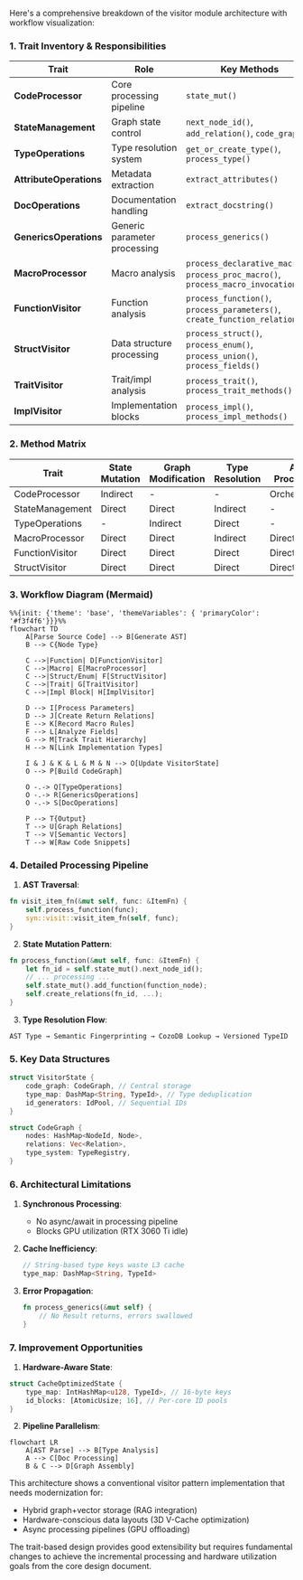 Here's a comprehensive breakdown of the visitor module architecture with workflow visualization:

### 1. Trait Inventory & Responsibilities

| Trait                | Role                          | Key Methods                                  |
|----------------------|-------------------------------|----------------------------------------------|
| **CodeProcessor**    | Core processing pipeline      | `state_mut()`                                |
| **StateManagement**  | Graph state control           | `next_node_id()`, `add_relation()`, `code_graph()` |
| **TypeOperations**   | Type resolution system        | `get_or_create_type()`, `process_type()`     |
| **AttributeOperations** | Metadata extraction       | `extract_attributes()`                      |
| **DocOperations**    | Documentation handling        | `extract_docstring()`                        |
| **GenericsOperations** | Generic parameter processing | `process_generics()`                         |
| **MacroProcessor**   | Macro analysis                | `process_declarative_macro()`, `process_proc_macro()`, `process_macro_invocation()` |
| **FunctionVisitor**  | Function analysis             | `process_function()`, `process_parameters()`, `create_function_relations()` |
| **StructVisitor**    | Data structure processing     | `process_struct()`, `process_enum()`, `process_union()`, `process_fields()` |
| **TraitVisitor**     | Trait/impl analysis           | `process_trait()`, `process_trait_methods()` |
| **ImplVisitor**      | Implementation blocks         | `process_impl()`, `process_impl_methods()`   |

### 2. Method Matrix

| Trait                | State Mutation | Graph Modification | Type Resolution | AST Processing |
|----------------------|----------------|--------------------|-----------------|----------------|
| CodeProcessor        | Indirect       | -                  | -               | Orchestration  |
| StateManagement      | Direct         | Direct             | Indirect        | -              |
| TypeOperations       | -              | Indirect           | Direct          | -              |
| MacroProcessor       | Direct         | Direct             | Indirect        | Direct         |
| FunctionVisitor      | Direct         | Direct             | Direct          | Direct         |
| StructVisitor        | Direct         | Direct             | Direct          | Direct         |

### 3. Workflow Diagram (Mermaid)

```mermaid
%%{init: {'theme': 'base', 'themeVariables': { 'primaryColor': '#f3f4f6'}}}%%
flowchart TD
    A[Parse Source Code] --> B[Generate AST]
    B --> C{Node Type}
    
    C -->|Function| D[FunctionVisitor]
    C -->|Macro| E[MacroProcessor]
    C -->|Struct/Enum| F[StructVisitor]
    C -->|Trait| G[TraitVisitor]
    C -->|Impl Block| H[ImplVisitor]
    
    D --> I[Process Parameters]
    D --> J[Create Return Relations]
    E --> K[Record Macro Rules]
    F --> L[Analyze Fields]
    G --> M[Track Trait Hierarchy]
    H --> N[Link Implementation Types]
    
    I & J & K & L & M & N --> O[Update VisitorState]
    O --> P[Build CodeGraph]
    
    O -.-> Q[TypeOperations]
    O -.-> R[GenericsOperations]
    O -.-> S[DocOperations]
    
    P --> T{Output}
    T --> U[Graph Relations]
    T --> V[Semantic Vectors]
    T --> W[Raw Code Snippets]
```

### 4. Detailed Processing Pipeline

1. **AST Traversal**:
```rust
fn visit_item_fn(&mut self, func: &ItemFn) {
    self.process_function(func);
    syn::visit::visit_item_fn(self, func);
}
```

2. **State Mutation Pattern**:
```rust
fn process_function(&mut self, func: &ItemFn) {
    let fn_id = self.state_mut().next_node_id();
    // ... processing ...
    self.state_mut().add_function(function_node);
    self.create_relations(fn_id, ...);
}
```

3. **Type Resolution Flow**:
```
AST Type → Semantic Fingerprinting → CozoDB Lookup → Versioned TypeID
```

### 5. Key Data Structures

```rust
struct VisitorState {
    code_graph: CodeGraph, // Central storage
    type_map: DashMap<String, TypeId>, // Type deduplication
    id_generators: IdPool, // Sequential IDs
}

struct CodeGraph {
    nodes: HashMap<NodeId, Node>,
    relations: Vec<Relation>,
    type_system: TypeRegistry,
}
```

### 6. Architectural Limitations

1. **Synchronous Processing**:
   - No async/await in processing pipeline
   - Blocks GPU utilization (RTX 3060 Ti idle)

2. **Cache Inefficiency**:
   ```rust
   // String-based type keys waste L3 cache
   type_map: DashMap<String, TypeId> 
   ```

3. **Error Propagation**:
   ```rust
   fn process_generics(&mut self) {
       // No Result returns, errors swallowed
   }
   ```

### 7. Improvement Opportunities

1. **Hardware-Aware State**:
```rust
struct CacheOptimizedState {
    type_map: IntHashMap<u128, TypeId>, // 16-byte keys
    id_blocks: [AtomicUsize; 16], // Per-core ID pools
}
```

2. **Pipeline Parallelism**:
```mermaid
flowchart LR
    A[AST Parse] --> B[Type Analysis]
    A --> C[Doc Processing]
    B & C --> D[Graph Assembly]
```

This architecture shows a conventional visitor pattern implementation that needs modernization for:
- Hybrid graph+vector storage (RAG integration)
- Hardware-conscious data layouts (3D V-Cache optimization)
- Async processing pipelines (GPU offloading)

The trait-based design provides good extensibility but requires fundamental changes to achieve the incremental processing and hardware utilization goals from the core design document.
